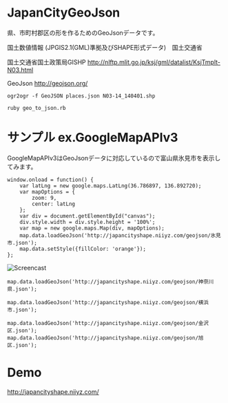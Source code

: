 # JapanCityGeoJson

県、市町村郡区の形を作るためのGeoJsonデータです。

国土数値情報 (JPGIS2.1(GML)準拠及びSHAPE形式データ)　国土交通省

国土交通省国土政策局GISHP http://nlftp.mlit.go.jp/ksj/gml/datalist/KsjTmplt-N03.html

GeoJson http://geojson.org/

~~~
ogr2ogr -f GeoJSON places.json N03-14_140401.shp
~~~

~~~
ruby geo_to_json.rb
~~~

# サンプル ex.GoogleMapAPIv3

GoogleMapAPIv3はGeoJsonデータに対応しているので富山県氷見市を表示してみます。

~~~
window.onload = function() {
    var latLng = new google.maps.LatLng(36.786897, 136.892720);
    var mapOptions = {
        zoom: 9,
        center: latLng
    };
    var div = document.getElementById("canvas");
    div.style.width = div.style.height = '100%';
    var map = new google.maps.Map(div, mapOptions);
    map.data.loadGeoJson('http://japancityshape.niiyz.com/geojson/氷見市.json');
    map.data.setStyle({fillColor: 'orange'});
};
~~~

![Screencast](https://github.com/niiyz/JapanCityGeoJson/blob/master/screenshot.png)

~~~
map.data.loadGeoJson('http://japancityshape.niiyz.com/geojson/神奈川県.json');
~~~

~~~
map.data.loadGeoJson('http://japancityshape.niiyz.com/geojson/横浜市.json');
~~~

~~~
map.data.loadGeoJson('http://japancityshape.niiyz.com/geojson/金沢区.json');
map.data.loadGeoJson('http://japancityshape.niiyz.com/geojson/旭区.json');
~~~

# Demo

http://japancityshape.niiyz.com/
